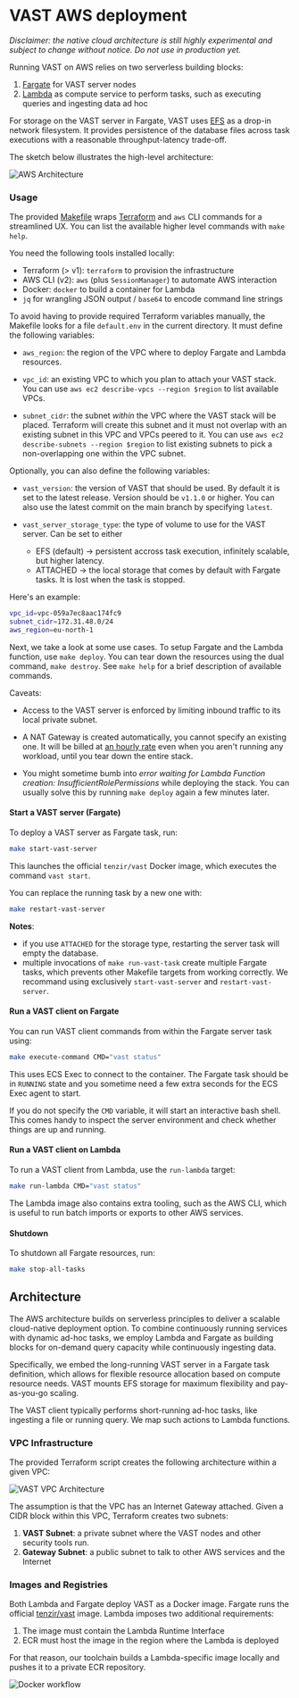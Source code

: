 # VAST AWS deployment

*Disclaimer: the native cloud architecture is still highly experimental and
subject to change without notice. Do not use in production yet.*

Running VAST on AWS relies on two serverless building blocks:

1. [Fargate](https://aws.amazon.com/fargate/) for VAST server nodes
2. [Lambda](https://aws.amazon.com/lambda/) as compute service to perform
   tasks, such as executing queries and ingesting data ad hoc

For storage on the VAST server in Fargate, VAST uses
[EFS](https://aws.amazon.com/efs/) as a drop-in network filesystem. It provides
persistence of the database files across task executions with a reasonable
throughput-latency trade-off.

The sketch below illustrates the high-level architecture:

![AWS Architecture](https://user-images.githubusercontent.com/53797/157068659-41d7c9fe-8403-40d0-9cdd-dae66f0bf62e.png)

### Usage

The provided [Makefile](Makefile) wraps [Terraform](https://www.terraform.io/)
and `aws` CLI commands for a streamlined UX. You can list the available higher
level commands with `make help`.

You need the following tools installed locally:

- Terraform (> v1): `terraform` to provision the infrastructure
- AWS CLI (v2): `aws` (plus `SessionManager`) to automate AWS interaction
- Docker: `docker` to build a container for Lambda
- `jq` for wrangling JSON output / `base64` to encode command line strings

To avoid having to provide required Terraform variables manually, the Makefile
looks for a file `default.env` in the current directory. It must define the
following variables:

- `aws_region`: the region of the VPC where to deploy Fargate and Lambda
  resources.

- `vpc_id`: an existing VPC to which you plan to attach your VAST stack. You
  can use `aws ec2 describe-vpcs --region $region` to list available VPCs.

- `subnet_cidr`: the subnet *within* the VPC where the VAST stack will be
  placed. Terraform will create this subnet and it must not overlap with an
  existing subnet in this VPC and VPCs peered to it. You can use
  `aws ec2 describe-subnets --region $region` to list existing subnets to pick
  a non-overlapping one within the VPC subnet.

Optionally, you can also define the following variables:

- `vast_version`: the version of VAST that should be used. By default it is
  set to the latest release. Version should be `v1.1.0` or higher. You can also 
  use the latest commit on the main branch by specifying `latest`.

- `vast_server_storage_type`: the type of volume to use for the VAST server. Can
  be set to either
  - EFS (default) -> persistent accross task execution, infinitely scalable, but
    higher latency.
  - ATTACHED -> the local storage that comes by default with Fargate tasks. It is
    lost when the task is stopped.

Here's an example:

```bash
vpc_id=vpc-059a7ec8aac174fc9
subnet_cidr=172.31.48.0/24
aws_region=eu-north-1
```

Next, we take a look at some use cases. To setup Fargate and the Lambda
function, use `make deploy`. You can tear down the resources using the dual
command, `make destroy`. See `make help` for a brief description of available
commands.

Caveats:

- Access to the VAST server is enforced by limiting inbound traffic to its
  local private subnet.

- A NAT Gateway is created automatically, you cannot specify an existing one.
  It will be billed at [an hourly rate](https://aws.amazon.com/vpc/pricing/)
  even when you aren't running any workload, until you tear down the entire
  stack.

- You might sometime bumb into _error waiting for Lambda Function creation: 
  InsufficientRolePermissions_ while deploying the stack. You can usually
  solve this by running `make deploy` again a few minutes later.


#### Start a VAST server (Fargate)

To deploy a VAST server as Fargate task, run:

```bash
make start-vast-server
```

This launches the official `tenzir/vast` Docker image, which executes the
command `vast start`.

You can replace the running task by a new one with:
```bash
make restart-vast-server
```

**Notes**: 
- if you use `ATTACHED` for the storage type, restarting the server task will 
  empty the database.
- multiple invocations of `make run-vast-task` create multiple Fargate tasks, 
  which prevents other Makefile targets from working correctly. We recommand using 
  exclusively `start-vast-server` and `restart-vast-server`.

#### Run a VAST client on Fargate

You can run VAST client commands from within the Fargate server task using:

```bash
make execute-command CMD="vast status"
```

This uses ECS Exec to connect to the container. The Fargate task should be in
`RUNNING` state and you sometime need a few extra seconds for the ECS Exec
agent to start.

If you do not specify the `CMD` variable, it will start an interactive bash shell. 
This comes handy to inspect the server environment and check whether things are up 
and running.

#### Run a VAST client on Lambda

To run a VAST client from Lambda, use the `run-lambda` target:

```bash
make run-lambda CMD="vast status"
```

The Lambda image also contains extra tooling, such as the AWS CLI, which is
useful to run batch imports or exports to other AWS services.


#### Shutdown

To shutdown all Fargate resources, run:

```bash
make stop-all-tasks
```

## Architecture

The AWS architecture builds on serverless principles to deliver a scalable
cloud-native deployment option. To combine continuously running services with
dynamic ad-hoc tasks, we employ Lambda and Fargate as building blocks for
on-demand query capacity while continuously ingesting data.

Specifically, we embed the long-running VAST server in a Fargate task
definition, which allows for flexible resource allocation based on
compute resource needs. VAST mounts EFS storage for maximum flexibility and
pay-as-you-go scaling.

The VAST client typically performs short-running ad-hoc tasks, like ingesting
a file or running query. We map such actions to Lambda functions.

### VPC Infrastructure

The provided Terraform script creates the following architecture within a given
VPC:

![VAST VPC Architecture](https://user-images.githubusercontent.com/53797/157026500-8845d8bc-59cf-4de2-881e-e82fbd84da26.png)

The assumption is that the VPC has an Internet Gateway attached. Given a CIDR
block within this VPC, Terraform creates two subnets:

1. **VAST Subnet**: a private subnet where the VAST nodes and other security
   tools run.
2. **Gateway Subnet**: a public subnet to talk to other AWS services and the
   Internet

### Images and Registries

Both Lambda and Fargate deploy VAST as a Docker image. Fargate runs the
official [tenzir/vast](https://hub.docker.com/r/tenzir/vast) image. Lambda
imposes two additional requirements:

1. The image must contain the Lambda Runtime Interface
2. ECR must host the image in the region where the Lambda is deployed

For that reason, our toolchain builds a Lambda-specific image locally and
pushes it to a private ECR repository.

![Docker workflow](https://user-images.githubusercontent.com/53797/157065561-82cf8bc6-b314-4439-b66f-c8e3a93e431b.png)
